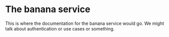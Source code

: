 # The banana service

This is where the documentation for the banana service would go. We might talk about authentication or use cases or something.
